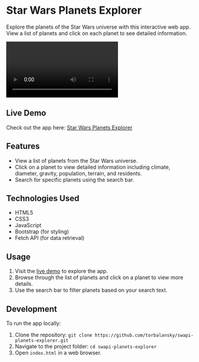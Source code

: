 # Star Wars Planets Explorer

Explore the planets of the Star Wars universe with this interactive web app. View a list of planets and click on each planet to see detailed information.

![Video Demo](img/star-wars.mp4)

## Live Demo

Check out the app here: [Star Wars Planets Explorer](https://torbalansky.github.io/swapi-planets-explorer/)

## Features

- View a list of planets from the Star Wars universe.
- Click on a planet to view detailed information including climate, diameter, gravity, population, terrain, and residents.
- Search for specific planets using the search bar.

## Technologies Used

- HTML5
- CSS3
- JavaScript
- Bootstrap (for styling)
- Fetch API (for data retrieval)

## Usage

1. Visit the [live demo](https://torbalansky.github.io/swapi-planets-explorer/) to explore the app.
2. Browse through the list of planets and click on a planet to view more details.
3. Use the search bar to filter planets based on your search text.

## Development

To run the app locally:

1. Clone the repository: `git clone https://github.com/torbalansky/swapi-planets-explorer.git`
2. Navigate to the project folder: `cd swapi-planets-explorer`
3. Open `index.html` in a web browser.